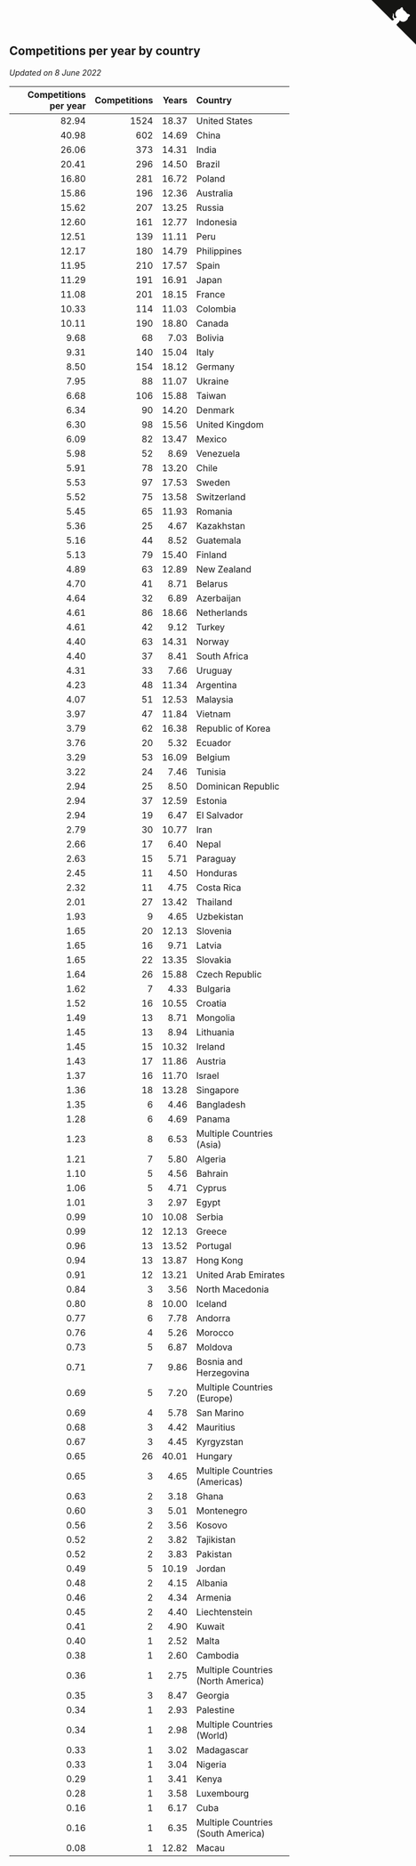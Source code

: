 ## Competitions per year by country

*Updated on  8 June 2022*

| Competitions per year | Competitions | Years | Country |
| ---: | ---: | ---: | :--- |
| 82.94 | 1524 | 18.37 | United States |
| 40.98 | 602 | 14.69 | China |
| 26.06 | 373 | 14.31 | India |
| 20.41 | 296 | 14.50 | Brazil |
| 16.80 | 281 | 16.72 | Poland |
| 15.86 | 196 | 12.36 | Australia |
| 15.62 | 207 | 13.25 | Russia |
| 12.60 | 161 | 12.77 | Indonesia |
| 12.51 | 139 | 11.11 | Peru |
| 12.17 | 180 | 14.79 | Philippines |
| 11.95 | 210 | 17.57 | Spain |
| 11.29 | 191 | 16.91 | Japan |
| 11.08 | 201 | 18.15 | France |
| 10.33 | 114 | 11.03 | Colombia |
| 10.11 | 190 | 18.80 | Canada |
| 9.68 | 68 | 7.03 | Bolivia |
| 9.31 | 140 | 15.04 | Italy |
| 8.50 | 154 | 18.12 | Germany |
| 7.95 | 88 | 11.07 | Ukraine |
| 6.68 | 106 | 15.88 | Taiwan |
| 6.34 | 90 | 14.20 | Denmark |
| 6.30 | 98 | 15.56 | United Kingdom |
| 6.09 | 82 | 13.47 | Mexico |
| 5.98 | 52 | 8.69 | Venezuela |
| 5.91 | 78 | 13.20 | Chile |
| 5.53 | 97 | 17.53 | Sweden |
| 5.52 | 75 | 13.58 | Switzerland |
| 5.45 | 65 | 11.93 | Romania |
| 5.36 | 25 | 4.67 | Kazakhstan |
| 5.16 | 44 | 8.52 | Guatemala |
| 5.13 | 79 | 15.40 | Finland |
| 4.89 | 63 | 12.89 | New Zealand |
| 4.70 | 41 | 8.71 | Belarus |
| 4.64 | 32 | 6.89 | Azerbaijan |
| 4.61 | 86 | 18.66 | Netherlands |
| 4.61 | 42 | 9.12 | Turkey |
| 4.40 | 63 | 14.31 | Norway |
| 4.40 | 37 | 8.41 | South Africa |
| 4.31 | 33 | 7.66 | Uruguay |
| 4.23 | 48 | 11.34 | Argentina |
| 4.07 | 51 | 12.53 | Malaysia |
| 3.97 | 47 | 11.84 | Vietnam |
| 3.79 | 62 | 16.38 | Republic of Korea |
| 3.76 | 20 | 5.32 | Ecuador |
| 3.29 | 53 | 16.09 | Belgium |
| 3.22 | 24 | 7.46 | Tunisia |
| 2.94 | 25 | 8.50 | Dominican Republic |
| 2.94 | 37 | 12.59 | Estonia |
| 2.94 | 19 | 6.47 | El Salvador |
| 2.79 | 30 | 10.77 | Iran |
| 2.66 | 17 | 6.40 | Nepal |
| 2.63 | 15 | 5.71 | Paraguay |
| 2.45 | 11 | 4.50 | Honduras |
| 2.32 | 11 | 4.75 | Costa Rica |
| 2.01 | 27 | 13.42 | Thailand |
| 1.93 | 9 | 4.65 | Uzbekistan |
| 1.65 | 20 | 12.13 | Slovenia |
| 1.65 | 16 | 9.71 | Latvia |
| 1.65 | 22 | 13.35 | Slovakia |
| 1.64 | 26 | 15.88 | Czech Republic |
| 1.62 | 7 | 4.33 | Bulgaria |
| 1.52 | 16 | 10.55 | Croatia |
| 1.49 | 13 | 8.71 | Mongolia |
| 1.45 | 13 | 8.94 | Lithuania |
| 1.45 | 15 | 10.32 | Ireland |
| 1.43 | 17 | 11.86 | Austria |
| 1.37 | 16 | 11.70 | Israel |
| 1.36 | 18 | 13.28 | Singapore |
| 1.35 | 6 | 4.46 | Bangladesh |
| 1.28 | 6 | 4.69 | Panama |
| 1.23 | 8 | 6.53 | Multiple Countries (Asia) |
| 1.21 | 7 | 5.80 | Algeria |
| 1.10 | 5 | 4.56 | Bahrain |
| 1.06 | 5 | 4.71 | Cyprus |
| 1.01 | 3 | 2.97 | Egypt |
| 0.99 | 10 | 10.08 | Serbia |
| 0.99 | 12 | 12.13 | Greece |
| 0.96 | 13 | 13.52 | Portugal |
| 0.94 | 13 | 13.87 | Hong Kong |
| 0.91 | 12 | 13.21 | United Arab Emirates |
| 0.84 | 3 | 3.56 | North Macedonia |
| 0.80 | 8 | 10.00 | Iceland |
| 0.77 | 6 | 7.78 | Andorra |
| 0.76 | 4 | 5.26 | Morocco |
| 0.73 | 5 | 6.87 | Moldova |
| 0.71 | 7 | 9.86 | Bosnia and Herzegovina |
| 0.69 | 5 | 7.20 | Multiple Countries (Europe) |
| 0.69 | 4 | 5.78 | San Marino |
| 0.68 | 3 | 4.42 | Mauritius |
| 0.67 | 3 | 4.45 | Kyrgyzstan |
| 0.65 | 26 | 40.01 | Hungary |
| 0.65 | 3 | 4.65 | Multiple Countries (Americas) |
| 0.63 | 2 | 3.18 | Ghana |
| 0.60 | 3 | 5.01 | Montenegro |
| 0.56 | 2 | 3.56 | Kosovo |
| 0.52 | 2 | 3.82 | Tajikistan |
| 0.52 | 2 | 3.83 | Pakistan |
| 0.49 | 5 | 10.19 | Jordan |
| 0.48 | 2 | 4.15 | Albania |
| 0.46 | 2 | 4.34 | Armenia |
| 0.45 | 2 | 4.40 | Liechtenstein |
| 0.41 | 2 | 4.90 | Kuwait |
| 0.40 | 1 | 2.52 | Malta |
| 0.38 | 1 | 2.60 | Cambodia |
| 0.36 | 1 | 2.75 | Multiple Countries (North America) |
| 0.35 | 3 | 8.47 | Georgia |
| 0.34 | 1 | 2.93 | Palestine |
| 0.34 | 1 | 2.98 | Multiple Countries (World) |
| 0.33 | 1 | 3.02 | Madagascar |
| 0.33 | 1 | 3.04 | Nigeria |
| 0.29 | 1 | 3.41 | Kenya |
| 0.28 | 1 | 3.58 | Luxembourg |
| 0.16 | 1 | 6.17 | Cuba |
| 0.16 | 1 | 6.35 | Multiple Countries (South America) |
| 0.08 | 1 | 12.82 | Macau |


<a href="https://github.com/JustinTimeCuber/wca_statistics" class="github-corner" aria-label="View source on Github"><svg width="80" height="80" viewBox="0 0 250 250" style="fill:#151513; color:#fff; position: absolute; top: 0; border: 0; right: 0;" aria-hidden="true"><path d="M0,0 L115,115 L130,115 L142,142 L250,250 L250,0 Z"></path><path d="M128.3,109.0 C113.8,99.7 119.0,89.6 119.0,89.6 C122.0,82.7 120.5,78.6 120.5,78.6 C119.2,72.0 123.4,76.3 123.4,76.3 C127.3,80.9 125.5,87.3 125.5,87.3 C122.9,97.6 130.6,101.9 134.4,103.2" fill="currentColor" style="transform-origin: 130px 106px;" class="octo-arm"></path><path d="M115.0,115.0 C114.9,115.1 118.7,116.5 119.8,115.4 L133.7,101.6 C136.9,99.2 139.9,98.4 142.2,98.6 C133.8,88.0 127.5,74.4 143.8,58.0 C148.5,53.4 154.0,51.2 159.7,51.0 C160.3,49.4 163.2,43.6 171.4,40.1 C171.4,40.1 176.1,42.5 178.8,56.2 C183.1,58.6 187.2,61.8 190.9,65.4 C194.5,69.0 197.7,73.2 200.1,77.6 C213.8,80.2 216.3,84.9 216.3,84.9 C212.7,93.1 206.9,96.0 205.4,96.6 C205.1,102.4 203.0,107.8 198.3,112.5 C181.9,128.9 168.3,122.5 157.7,114.1 C157.9,116.9 156.7,120.9 152.7,124.9 L141.0,136.5 C139.8,137.7 141.6,141.9 141.8,141.8 Z" fill="currentColor" class="octo-body"></path></svg></a><style>.github-corner:hover .octo-arm{animation:octocat-wave 560ms ease-in-out}@keyframes octocat-wave{0%,100%{transform:rotate(0)}20%,60%{transform:rotate(-25deg)}40%,80%{transform:rotate(10deg)}}@media (max-width:500px){.github-corner:hover .octo-arm{animation:none}.github-corner .octo-arm{animation:octocat-wave 560ms ease-in-out}}</style>
